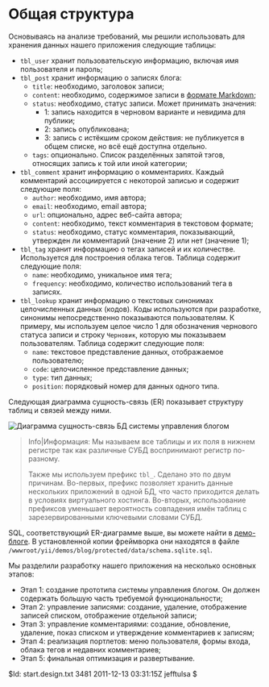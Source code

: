 Общая структура
===============

Основываясь на анализе требований, мы решили использовать для хранения данных
нашего приложения следующие таблицы:

 * `tbl_user` хранит пользовательскую информацию, включая имя пользователя и пароль;
 * `tbl_post` хранит информацию о записях блога:
	 - `title`: необходимо, заголовок записи;
	 - `content`: необходимо, содержимое записи в
[формате Markdown](http://daringfireball.net/projects/markdown/syntax);
	 - `status`: необходимо, статус записи. Может принимать значения:
		 * 1: запись находится в черновом варианте и невидима для публики;
		 * 2: запись опубликована;
		 * 3: запись с истёкшим сроком действия: не публикуется в общем списке, но
		  всё ещё доступна отдельно.
	 - `tags`: опционально. Список разделённых запятой тэгов, относящих запись к
той или иной категории;
 * `tbl_comment` хранит информацию о комментариях. Каждый комментарий
ассоциируется с некоторой записью и содержит следующие поля:
	 - `author`: необходимо, имя автора;
	 - `email`: необходимо, email автора;
	 - `url`: опционально, адрес веб-сайта автора;
	 - `content`: необходимо, текст комментария в текстовом формате;
	 - `status`: необходимо, статус комментария, показывающий, утвержден ли
комментарий (значение 2) или нет (значение 1);
 * `tbl_tag` хранит информацию о тегах записей и их количестве. Используется для
построения облака тегов. Таблица содержит следующие поля:
 	 - `name`: необходимо, уникальное имя тега;
 	 - `frequency`: необходимо, количество использований тега в записях.
 * `tbl_lookup` хранит информацию о текстовых синонимах целочисленных данных (кодов).
    Коды используются при разработке, синонимы непосредственно показываются
    пользователям. К примеру, мы используем целое число 1 для обозначения
    чернового статуса записи и строку `Черновик`, которую мы показываем пользователям.
    Таблица содержит следующие поля:
 	 - `name`: текстовое представление данных, отображаемое пользователю;
 	 - `code`: целочисленное представление данных;
 	 - `type`: тип данных;
 	 - `position`: порядковый номер для данных одного типа.

Следующая диаграмма сущность-связь (ER) показывает структуру таблиц и
связей между ними.

![Диаграмма сущность-связь БД системы управления блогом](schema.png)


> Info|Информация: Мы называем все таблицы и их поля в нижнем регистре так как
> различные СУБД воспринимают регистр по-разному.
>
> Также мы используем префикс `tbl_`. Сделано это по двум причинам.
> Во-первых, префикс позволяет хранить данные нескольких приложений в одной БД,
> что часто приходится делать в условиях виртуального хостинга. Во-вторых,
> использование префиксов уменьшает вероятность совпадения имён таблиц
> с зарезервированными ключевыми словами СУБД.

SQL, соответствующий ER-диаграмме выше, вы можете найти в
[демо-блоге](http://www.yiiframework.com/demos/blog/). В установленной копии
фреймворка они находятся в файле `/wwwroot/yii/demos/blog/protected/data/schema.sqlite.sql`.


Мы разделили разработку нашего приложения на несколько основных этапов:

 * Этап 1: создание прототипа системы управления блогом. Он должен содержать
большую часть требуемой функциональности;
 * Этап 2: управление записями: создание, удаление, отображение
записей списком, отображение отдельной записи;
 * Этап 3: управление комментариями: создание, обновление,
удаление, показ списком и утверждение комментариев к записям;
 * Этап 4: реализация портлетов: меню пользователя, формы
входа, облака тегов и недавних комментариев;
 * Этап 5: финальная оптимизация и развертывание.

<div class="revision">$Id: start.design.txt 3481 2011-12-13 03:31:15Z jefftulsa $</div>